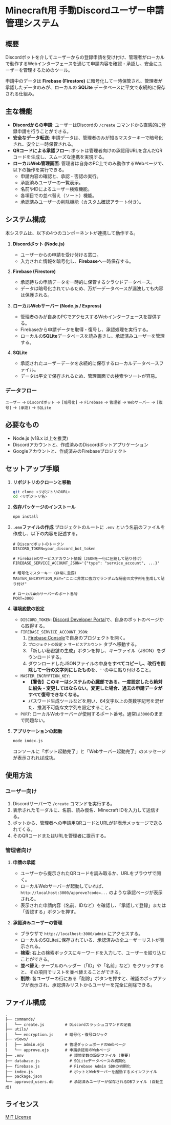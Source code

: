 # Minecraft用 手動Discordユーザー申請管理システム

## 概要

Discordボットを介してユーザーからの登録申請を受け付け、管理者がローカルで動作するWebインターフェースを通じて申請内容を確認・承認し、安全にユーザーを管理するためのツール。

申請中のデータは **Firebase (Firestore)** に暗号化して一時保管され、管理者が承認したデータのみが、ローカルの **SQLite** データベースに平文で永続的に保存される仕組み。

## 主な機能

- **Discordからの申請**: ユーザーはDiscordの `/create` コマンドから直感的に登録申請を行うことができる。
- **安全なデータ転送**: 申請データは、管理者のみが知るマスターキーで暗号化され、安全に一時保管される。
- **QRコードによる承認フロー**: ボットは管理者向けの承認用URLを含んだQRコードを生成し、スムーズな連携を実現する。
- **ローカルWeb管理画面**: 管理者は自身のPC上でのみ動作するWebページで、以下の操作を実行できる。
    - 申請内容の確認と、承認・否認の実行。
    - 承認済みユーザーの一覧表示。
    - 名前やIDによるユーザー検索機能。
    - 各項目での並べ替え（ソート）機能。
    - 承認済みユーザーの削除機能（カスタム確認アラート付き）。

## システム構成

本システムは、以下の4つのコンポーネントが連携して動作する。

1.  **Discordボット (Node.js)**
    - ユーザーからの申請を受け付ける窓口。
    - 入力された情報を暗号化し、**Firebase**へ一時保存する。

2.  **Firebase (Firestore)**
    - 承認待ちの申請データを一時的に保管するクラウドデータベース。
    - データは暗号化されているため、万が一データベースが漏洩しても内容は保護される。

3.  **ローカルWebサーバー (Node.js / Express)**
    - 管理者のみが自身のPCでアクセスするWebインターフェースを提供する。
    - Firebaseから申請データを取得・復号し、承認処理を実行する。
    - ローカルの**SQLite**データベースを読み書きし、承認済みユーザーを管理する。

4.  **SQLite**
    - 承認されたユーザーデータを永続的に保存するローカルデータベースファイル。
    - データは平文で保存されるため、管理画面での検索やソートが容易。

### データフロー

`ユーザー` → `Discordボット` → `[暗号化]` → `Firebase` → `管理者` → `Webサーバー` → `[復号]` → `(承認)` → `SQLite`

## 必要なもの

- Node.js (v18.x 以上を推奨)
- Discordアカウントと、作成済みのDiscordボットアプリケーション
- Googleアカウントと、作成済みのFirebaseプロジェクト

## セットアップ手順

1.  **リポジトリのクローンと移動**
    ```bash
    git clone <リポジトリのURL>
    cd <リポジトリ名>
    ```

2.  **依存パッケージのインストール**
    ```bash
    npm install
    ```

3.  **`.env`ファイルの作成**
    プロジェクトのルートに `.env` という名前のファイルを作成し、以下の内容を記述する。

    ```env
    # Discordボットのトークン
    DISCORD_TOKEN=your_discord_bot_token

    # Firebaseのサービスアカウント情報（JSONを一行に圧縮して貼り付け）
    FIREBASE_SERVICE_ACCOUNT_JSON='{"type": "service_account", ...}'

    # 暗号化マスターキー（非常に重要）
    MASTER_ENCRYPTION_KEY="ここに非常に強力でランダムな秘密の文字列を生成して貼り付け"

    # ローカルWebサーバーのポート番号
    PORT=3000
    ```

4.  **環境変数の設定**
    - `DISCORD_TOKEN`: [Discord Developer Portal](https://discord.com/developers/applications)で、自身のボットのページから取得する。
    - `FIREBASE_SERVICE_ACCOUNT_JSON`:
        1.  [Firebase Console](https://console.firebase.google.com/)で自身のプロジェクトを開く。
        2.  `プロジェクトの設定` > `サービスアカウント` タブへ移動する。
        3.  「新しい秘密鍵の生成」ボタンを押し、キーファイル（JSON）をダウンロードする。
        4.  ダウンロードしたJSONファイルの中身を**すべてコピーし、改行を削除して一行の文字列にしたもの**を、`''`の中に貼り付けること。
    - `MASTER_ENCRYPTION_KEY`:
        - **【警告】このキーはシステムの心臓部である。一度設定したら絶対に紛失・変更してはならない。変更した場合、過去の申請データがすべて復号できなくなる。**
        - パスワード生成ツールなどを用い、64文字以上の英数字記号を混ぜた、推測不可能な文字列を設定すること。
    - `PORT`: ローカルWebサーバーが使用するポート番号。通常は`3000`のままで問題ない。

5.  **アプリケーションの起動**
    ```bash
    node index.js
    ```
    コンソールに「ボット起動完了」と「Webサーバー起動完了」のメッセージが表示されれば成功。

## 使用方法

### ユーザー向け

1.  Discordサーバーで `/create` コマンドを実行する。
2.  表示されたモーダルに、名前、読み仮名、Minecraft IDを入力して送信する。
3.  ボットから、管理者への申請用QRコードとURLが非表示メッセージで送られてくる。
4.  そのQRコードまたはURLを管理者に提示する。

### 管理者向け

1.  **申請の承認**
    - ユーザーから提示されたQRコードを読み取るか、URLをブラウザで開く。
    - ローカルWebサーバーが起動していれば、`http://localhost:3000/approve?code=...` のような承認ページが表示される。
    - 表示された申請内容（名前、IDなど）を確認し、「承認して登録」または「否認する」ボタンを押す。

2.  **承認済みユーザーの管理**
    - ブラウザで `http://localhost:3000/admin` にアクセスする。
    - ローカルのSQLiteに保存されている、承認済みの全ユーザーリストが表示される。
    - **検索**: 右上の検索ボックスにキーワードを入力して、ユーザーを絞り込むことができる。
    - **並べ替え**: テーブルのヘッダー（「ID」や「名前」など）をクリックすると、その項目でリストを並べ替えることができる。
    - **削除**: 各ユーザーの行にある「削除」ボタンを押すと、確認のポップアップが表示され、承認済みリストからユーザーを完全に削除できる。

## ファイル構成
```
.
├── commands/
│   └── create.js         # Discordスラッシュコマンドの定義
├── utils/
│   └── encryption.js     # 暗号化・復号ロジック
├── views/
│   ├── admin.ejs         # 管理ダッシュボードのWebページ
│   └── approve.ejs       # 申請承認用のWebページ
├── .env                    # 環境変数の設定ファイル (重要)
├── database.js             # SQLiteデータベースの初期化
├── firebase.js             # Firebase Admin SDKの初期化
├── index.js                # ボットとWebサーバーを起動するメインファイル
├── package.json
└── approved_users.db       # 承認済みユーザーが保存されるDBファイル (自動生成)
```

## ライセンス

[MIT License](LICENSE)
